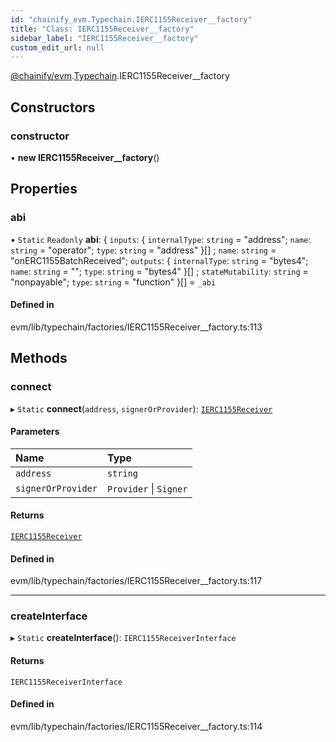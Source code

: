 ```yaml
---
id: "chainify_evm.Typechain.IERC1155Receiver__factory"
title: "Class: IERC1155Receiver__factory"
sidebar_label: "IERC1155Receiver__factory"
custom_edit_url: null
---
```


[@chainify/evm](../modules/chainify_evm.md).[Typechain](../namespaces/chainify_evm.Typechain.md).IERC1155Receiver__factory

## Constructors

### constructor

• **new IERC1155Receiver__factory**()

## Properties

### abi

▪ `Static` `Readonly` **abi**: { `inputs`: { `internalType`: `string` = "address"; `name`: `string` = "operator"; `type`: `string` = "address" }[] ; `name`: `string` = "onERC1155BatchReceived"; `outputs`: { `internalType`: `string` = "bytes4"; `name`: `string` = ""; `type`: `string` = "bytes4" }[] ; `stateMutability`: `string` = "nonpayable"; `type`: `string` = "function" }[] = `_abi`

#### Defined in

evm/lib/typechain/factories/IERC1155Receiver__factory.ts:113

## Methods

### connect

▸ `Static` **connect**(`address`, `signerOrProvider`): [`IERC1155Receiver`](../interfaces/chainify_evm.Typechain.IERC1155Receiver.md)

#### Parameters

| Name | Type |
| :------ | :------ |
| `address` | `string` |
| `signerOrProvider` | `Provider` \| `Signer` |

#### Returns

[`IERC1155Receiver`](../interfaces/chainify_evm.Typechain.IERC1155Receiver.md)

#### Defined in

evm/lib/typechain/factories/IERC1155Receiver__factory.ts:117

___

### createInterface

▸ `Static` **createInterface**(): `IERC1155ReceiverInterface`

#### Returns

`IERC1155ReceiverInterface`

#### Defined in

evm/lib/typechain/factories/IERC1155Receiver__factory.ts:114
